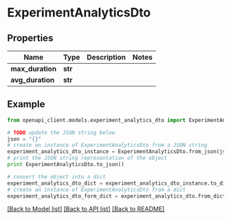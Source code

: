 # ExperimentAnalyticsDto


## Properties

Name | Type | Description | Notes
------------ | ------------- | ------------- | -------------
**max_duration** | **str** |  | 
**avg_duration** | **str** |  | 

## Example

```python
from openapi_client.models.experiment_analytics_dto import ExperimentAnalyticsDto

# TODO update the JSON string below
json = "{}"
# create an instance of ExperimentAnalyticsDto from a JSON string
experiment_analytics_dto_instance = ExperimentAnalyticsDto.from_json(json)
# print the JSON string representation of the object
print ExperimentAnalyticsDto.to_json()

# convert the object into a dict
experiment_analytics_dto_dict = experiment_analytics_dto_instance.to_dict()
# create an instance of ExperimentAnalyticsDto from a dict
experiment_analytics_dto_form_dict = experiment_analytics_dto.from_dict(experiment_analytics_dto_dict)
```
[[Back to Model list]](../README.md#documentation-for-models) [[Back to API list]](../README.md#documentation-for-api-endpoints) [[Back to README]](../README.md)


